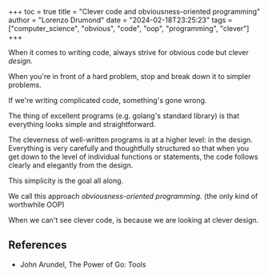 +++
toc = true
title = "Clever code and obviousness-oriented programming"
author = "Lorenzo Drumond"
date = "2024-02-18T23:25:23"
tags = ["computer_science",  "obvious",  "code",  "oop",  "programming",  "clever"]
+++


When it comes to writing code, always strive for obvious code but clever _design_.

When you're in front of a hard problem, stop and break down it to simpler problems.

If we're writing complicated code, something's gone wrong.

The thing of excellent programs (e.g. golang's standard library) is that everything looks simple and straightforward.

The cleverness of well-written programs is at a higher level: in the design. Everything is very carefully and thoughtfully structured so that when you get down to the level of individual functions or statements, the code follows clearly and elegantly from the design.

This simplicity is the goal all along.

We call this approach _obviousness-oriented programming_. (the only kind of worthwhile OOP)

When we can't see clever code, is because we are looking at clever design.

## References
- John Arundel, The Power of Go: Tools
